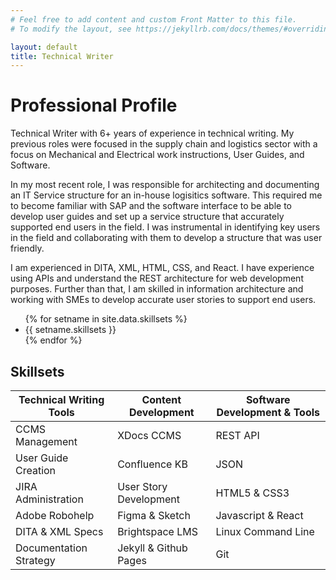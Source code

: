```yaml
---
# Feel free to add content and custom Front Matter to this file.
# To modify the layout, see https://jekyllrb.com/docs/themes/#overriding-theme-defaults

layout: default
title: Technical Writer
---
```


# Professional Profile
 
Technical Writer with 6+ years of experience in technical writing. My previous roles were focused in the supply chain and logistics sector with a focus on Mechanical and Electrical work instructions, User Guides, and Software.
  
In my most recent role, I was responsible for architecting and documenting an IT Service structure for an in-house logisitics software. This required me to become familiar with SAP and the software interface to be able to develop user guides and set up a service structure that accurately supported end users in the field. I was instrumental in identifying key users in the field and collaborating with them to develop a structure that was user friendly.
  
I am experienced in DITA, XML, HTML, CSS, and React. I have experience using APIs and understand the REST architecture for web development purposes. Further than that, I am skilled in information architecture and working with SMEs to develop accurate user stories to support end users.

<ul>
{% for setname in site.data.skillsets %}
  <li>    
      {{ setname.skillsets }}    
  </li>
{% endfor %}
</ul>

## Skillsets

|Technical Writing Tools | Content Development    | Software Development & Tools|
|------------------------|------------------------|-----------------------------|
|CCMS Management         | XDocs CCMS             | REST API                    |
|User Guide Creation     | Confluence KB          | JSON                        |
|JIRA Administration     | User Story Development | HTML5 & CSS3                |
|Adobe Robohelp          | Figma & Sketch         | Javascript & React          |
|DITA & XML Specs        | Brightspace LMS        | Linux Command Line          |
|Documentation Strategy  | Jekyll & Github Pages  | Git                         |
